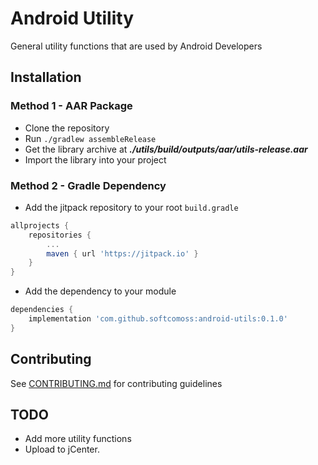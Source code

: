 # Android Utility

General utility functions that are used by Android Developers

## Installation

### Method 1 - AAR Package
- Clone the repository
- Run `./gradlew assembleRelease`
- Get the library archive at ***./utils/build/outputs/aar/utils-release.aar***
- Import the library into your project

### Method 2 - Gradle Dependency
- Add the jitpack repository to your root `build.gradle`
```gradle
allprojects {
    repositories {
        ...
        maven { url 'https://jitpack.io' }
    }
}
```
- Add the dependency to your module
```gradle
dependencies {
    implementation 'com.github.softcomoss:android-utils:0.1.0'
}
```

## Contributing

See [CONTRIBUTING.md](https://github.com/softcomoss/android-utils/blob/master/CONTRIBUTING.md) for contributing guidelines

## TODO

- Add more utility functions
- Upload to jCenter.
